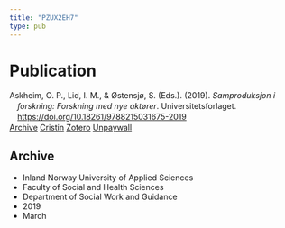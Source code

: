 ```yaml
---
title: "PZUX2EH7"
type: pub
---
```

<h1>Publication</h1>
<article id="csl-bib-container-PZUX2EH7" class="csl-bib-container">
  <div class="csl-bib-body" style="line-height: 1.35; padding-left: 1em; text-indent:-1em;">
  <div class="csl-entry">Askheim, O. P., Lid, I. M., &amp; &#xD8;stensj&#xF8;, S. (Eds.). (2019). <i>Samproduksjon i forskning: Forskning med nye akt&#xF8;rer</i>. Universitetsforlaget. <a href="https://doi.org/10.18261/9788215031675-2019">https://doi.org/10.18261/9788215031675-2019</a></div>
</div>
  <div class="csl-bib-buttons">
    <a href="#taxonomy-article-PZUX2EH7" class="csl-bib-button">Archive</a>
    <a href alt="Cristin URL" class="csl-bib-button">Cristin</a>
    <a href alt="Zotero URL" class="csl-bib-button">Zotero</a>
    <a href="https://doi.org/10.18261/9788215031675-2019" class="csl-bib-button">Unpaywall</a>
  </div>
  <div id="csl-bib-meta-container-PZUX2EH7"></div>
</article>
<div id="csl-bib-meta-PZUX2EH7" class="csl-bib-meta">
  <article id="taxonomy-article-PZUX2EH7" class="taxonomy-article">
    <h1>Archive</h1>
    <ul>
      <li>Inland Norway University of Applied Sciences</li>
      <li>Faculty of Social and Health Sciences</li>
      <li>Department of Social Work and Guidance</li>
      <li>2019</li>
      <li>March</li>
    </ul>
  </article>
</div>
